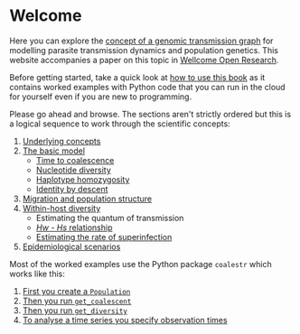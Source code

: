 # Welcome

Here you can explore the [concept of a genomic transmission graph](underlying-concepts.md) for modelling parasite transmission dynamics and population genetics.  This website accompanies a paper on this topic in [Wellcome Open Research](https://wellcomeopenresearch.org/articles/8-22).

Before getting started, take a quick look at [how to use this book](how-to-use-this-book.md) as it contains worked examples with Python code that you can run in the cloud for yourself even if you are new to programming.

Please go ahead and browse.  The sections aren't strictly ordered but this is a logical sequence to work through the scientific concepts:

1. [Underlying concepts](underlying-concepts.md)
1. [The basic model](basic-model.md)
   * [Time to coalescence](coalescence-time-basic.ipynb)
   * [Nucleotide diversity](nucleotide-diversity.ipynb)
   * [Haplotype homozygosity](haplotype-homozygosity.ipynb)
   * [Identity by descent](ibd.ipynb)
1. [Migration and population structure](migration-simple.ipynb)
1. [Within-host diversity](within-host.ipynb)
   * Estimating the quantum of transmission
   * [*Hw - Hs* relationship](hw-hs.ipynb)
   * [Estimating the rate of superinfection](fws-compare-methods.ipynb)
1. [Epidemiological scenarios](epidemiological-scenarios.md)

Most of the worked examples use the Python package `coalestr` which works like this:

1. [First you create a `Population`](population-class.ipynb)
1. [Then you run `get_coalescent`](get-coalescent.ipynb)
1. [Then you run `get_diversity`](get-diversity.ipynb)
1. [To analyse a time series you specify observation times](time-series.ipynb)